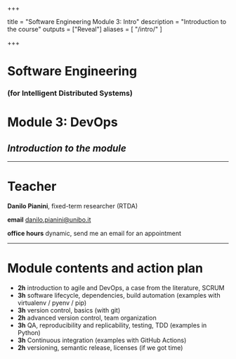  +++

title = "Software Engineering Module 3: Intro"
description = "Introduction to the course"
outputs = ["Reveal"]
aliases = [
    "/intro/"
]

+++

# Software Engineering
### **(for Intelligent Distributed Systems)**
# Module 3: DevOps

## *Introduction to the module*

---

# Teacher

**Danilo Pianini**, fixed-term researcher (RTDA)

**email** [danilo.pianini@unibo.it](mailto:danilo.pianini@unibo.it)

**office hours** dynamic, send me an email for an appointment

---

# Module contents and action plan

* **2h** introduction to agile and DevOps, a case from the literature, SCRUM
* **3h** software lifecycle, dependencies, build automation (examples with virtualenv / pyenv / pip)
* **3h** version control, basics (with git)
* **2h** advanced version control, team organization
* **3h** QA, reproducibility and replicability, testing, TDD (examples in Python)
* **3h** Continuous integration (examples with GitHub Actions)
* **2h** versioning, semantic release, licenses (if we got time)
